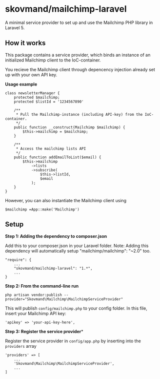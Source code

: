 # skovmand/mailchimp-laravel
A minimal service provider to set up and use the Mailchimp PHP library in Laravel 5. 


## How it works
This package contains a service provider, which binds an instance of an initialized Mailchimp client to the IoC-container. 

You recieve the Mailchimp client through depencency injection already set up with your own API key.


**Usage example**

```
class newsletterManager {
	protected $mailchimp;
	protected $listId = '1234567890'
	
	/**
	 * Pull the Mailchimp-instance (including API-key) from the IoC-container.
	 */
	public function __construct(Mailchimp $mailchimp) {
		$this->mailchimp = $mailchimp;
	}

	/**
	 * Access the mailchimp lists API
	 */
	public function addEmailToList($email) {
		$this->mailchimp
			->lists
			->subscribe(
				$this->listId, 
				$email
			);
	}
}

```

However, you can also instantiate the Mailchimp client using 

```$mailchimp =App::make('Mailchimp')```


 
## Setup
**Step 1: Adding the dependency to composer.json**

Add this to your composer.json in your Laravel folder.
Note: Adding this dependency will automatically setup "mailchimp/mailchimp": "~2.0" too.

```
"require": {
    ...
    "skovmand/mailchimp-laravel": "1.*",
    ...
}
```

**Step 2: From the command-line run**
 
```
php artisan vendor:publish --provider="Skovmand\Mailchimp\MailchimpServiceProvider"
```

This will publish ```config/mailchimp.php``` to your config folder. In this file, insert your Mailchimp API key:

```
'apikey' => 'your-api-key-here',
```

**Step 3: Register the service provider***

Register the service provider in ```config/app.php``` by inserting into the ```providers``` array

```
'providers' => [
	...
	'Skovmand\Mailchimp\MailchimpServiceProvider',
	...
]
```

